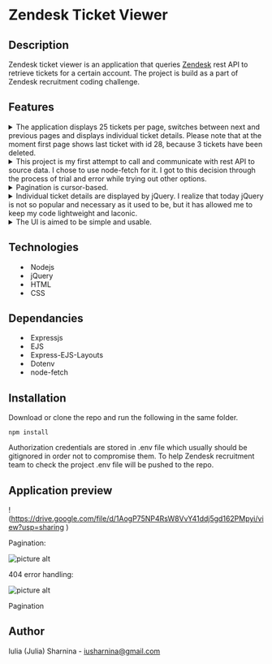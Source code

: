 # Zendesk Ticket Viewer #

## Description
Zendesk ticket viewer is an application that queries [Zendesk](https://www.zendesk.com/ "Zendesk") rest API to retrieve tickets for a certain account. The project is build as a part of Zendesk recruitment coding challenge.



## Features
<details>
           <summary>The application displays 25 tickets per page, switches between next and previous pages and displays individual ticket details. Please note that at the moment first page shows last ticket with id 28, because 3 tickets have been deleted.
<details>
           <summary>This project is my first attempt to call and communicate with rest API to source data. I chose to use node-fetch for it. I got to this decision through the process of trial and error while trying out other options.
<details>
           <summary>Pagination is cursor-based.
<details>
           <summary>Individual ticket details are displayed by jQuery. I realize that today jQuery is not so popular and necessary as it used to be, but it has allowed me to keep my code lightweight and laconic. 
<details>
           <summary>The UI is aimed to be simple and usable.


## Technologies
* Nodejs
* jQuery
* HTML
* CSS


## Dependancies
* Expressjs
* EJS
* Express-EJS-Layouts
* Dotenv
* node-fetch


## Installation

Download or clone the repo and run the following in the same folder.

`npm install`

Authorization credentials are stored in .env file which usually should be gitignored in order not to compromise them. To help Zendesk recruitment team to check the project .env file will be pushed to the repo. 

## Application preview
!(https://drive.google.com/file/d/1AogP75NP4RsW8VvY41ddj5gd162PMpyi/view?usp=sharing )

Pagination:

![picture alt](https://drive.google.com/file/d/1jSGtrE9F9FHQ44B32AcMYlXRBiVeKjMJ/view?usp=sharing )

404 error handling:

![picture alt](https://drive.google.com/file/d/1Q-uMYBDdNEEHbrfNW9jFaAXjErMQ3fC3/view?usp=sharing )

Pagination


## Author
Iulia (Julia) Sharnina - iusharnina@gmail.com
